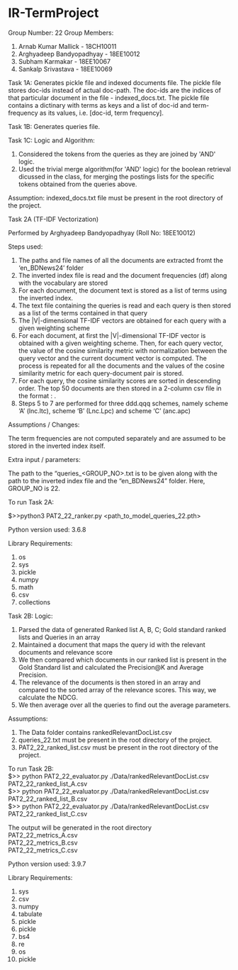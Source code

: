# IR-TermProject
Group Number: 22
Group Members:
1. Arnab Kumar Mallick - 18CH10011
2. Arghyadeep Bandyopadhyay - 18EE10012
3. Subham Karmakar - 18EE10067
4. Sankalp Srivastava - 18EE10069

Task 1A:
Generates pickle file and indexed documents file. The pickle file stores
doc-ids instead of actual doc-path. The doc-ids are the indices of that
particular document in the file - indexed_docs.txt. The pickle file contains a
dictinary with terms as keys and a list of doc-id and term-frequency as its
values, i.e. [doc-id, term frequency].

Task 1B:
Generates queries file.

Task 1C:
Logic and Algorithm:
1. Considered the tokens from the queries as they are joined by 'AND' logic.
2. Used the trivial merge algorithm(for 'AND' logic) for the boolean retrieval dicussed in the class, for merging the postings lists for the specific tokens obtained from the queries above. 

Assumption:
indexed_docs.txt file must be present in the root directory of the project.

Task 2A  (TF-IDF Vectorization)

Performed by Arghyadeep Bandyopadhyay (Roll No: 18EE10012)

Steps used:

1. The paths and file names of all the documents are extracted fromt the ‘en_BDNews24’ folder
2. The inverted index file is read and the document frequencies (df) along with the vocabulary are stored
3. For each document, the document text is stored as a list of terms using the inverted index.
4. The text file containing the queries is read and each query is then stored as a list of the terms contained in that query
5. The |V|-dimensional TF-IDF vectors are obtained for each query with a given weighting scheme
6. For each document, at first the |V|-dimensional TF-IDF vector is obtained with a given weighting scheme. Then, for each query vector, the value of the cosine similarity metric with normalization between the query vector and the current document vector is computed. The process is repeated for all the documents and the values of the cosine similarity metric for each query-document pair is stored.
7. For each query, the cosine similarity scores are sorted in descending order. The top 50 documents are then stored in a 2-column csv file in the format <query ID> : <document ID>.
8. Steps 5 to 7 are performed for three ddd.qqq schemes, namely scheme ‘A’ (lnc.ltc), scheme ‘B’ (Lnc.Lpc) and scheme ‘C’ (anc.apc)


Assumptions / Changes:

The term frequencies are not computed separately and are assumed to be stored in the inverted index itself.

Extra input / parameters:

The path to the “queries_<GROUP_NO>.txt is to be given along with the path to the inverted index file and the “en_BDNews24” folder. Here, GROUP_NO is 22.

To run Task 2A:
  
$>>python3 PAT2_22_ranker.py  <path to the en_BDNews24 folder> <path_to_model_queries_22.pth>  <path to queries_22.txt>

Python version used: 3.6.8

Library Requirements:

1. os                                                  
2. sys                                                 
3. pickle    
4. numpy
5. math
6. csv
7. collections


Task 2B:
Logic:
1. Parsed the data of generated Ranked list A, B, C; Gold standard ranked lists and Queries in an array
2. Maintained a document that maps the query id with the relevant documents and relevance score
3. We then compared which documents in our ranked list is present in the Gold Standard list and calculated the Precision@K and Average Precision.
4. The relevance of the documents is then stored in an array and compared to the sorted array of the relevance scores. This way, we calculate the NDCG.
5. We then average over all the queries to find out the average parameters.

Assumptions:
1. The Data folder contains rankedRelevantDocList.csv
2. queries_22.txt must be present in the root directory of the project.
3. PAT2_22_ranked_list<K>.csv must be present in the root directory of the project.

To run Task 2B:<br/>
$>> python PAT2_22_evaluator.py ./Data/rankedRelevantDocList.csv PAT2_22_ranked_list_A.csv<br/>
$>> python PAT2_22_evaluator.py ./Data/rankedRelevantDocList.csv PAT2_22_ranked_list_B.csv<br/>
$>> python PAT2_22_evaluator.py ./Data/rankedRelevantDocList.csv PAT2_22_ranked_list_C.csv

The output will be generated in the root directory<br/>
PAT2_22_metrics_A.csv<br/>
PAT2_22_metrics_B.csv<br/>
PAT2_22_metrics_C.csv

Python version used: 3.9.7

Library Requirements:
1. sys
2. csv
3. numpy
4. tabulate
5. pickle
5. pickle
6. bs4
7. re
8. os
9. pickle
